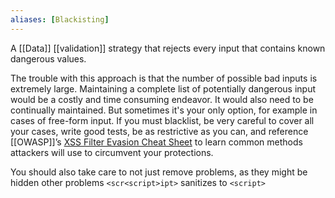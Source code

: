 ```yaml
---
aliases: [Blackisting]
---
```


A  [[Data]] [[validation]] strategy that rejects every input that contains known dangerous values.

The trouble with this approach is that the number of possible bad inputs is extremely large. Maintaining a complete list of potentially dangerous input would be a costly and time consuming endeavor. It would also need to be continually maintained. But sometimes it's your only option, for example in cases of free-form input. If you must blacklist, be very careful to cover all your cases, write good tests, be as restrictive as you can, and reference [[OWASP]]’s [XSS Filter Evasion Cheat Sheet](https://www.owasp.org/index.php/XSS_Filter_Evasion_Cheat_Sheet) to learn common methods attackers will use to circumvent your protections.

You should also take care to not just remove problems, as they might be hidden other problems `<scr<script>ipt>` sanitizes to `<script>`